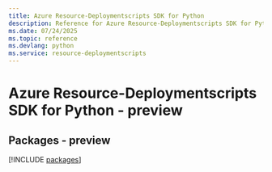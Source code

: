 ```yaml
---
title: Azure Resource-Deploymentscripts SDK for Python
description: Reference for Azure Resource-Deploymentscripts SDK for Python
ms.date: 07/24/2025
ms.topic: reference
ms.devlang: python
ms.service: resource-deploymentscripts
---
```

# Azure Resource-Deploymentscripts SDK for Python - preview
## Packages - preview
[!INCLUDE [packages](resource-deploymentscripts-index.md)]